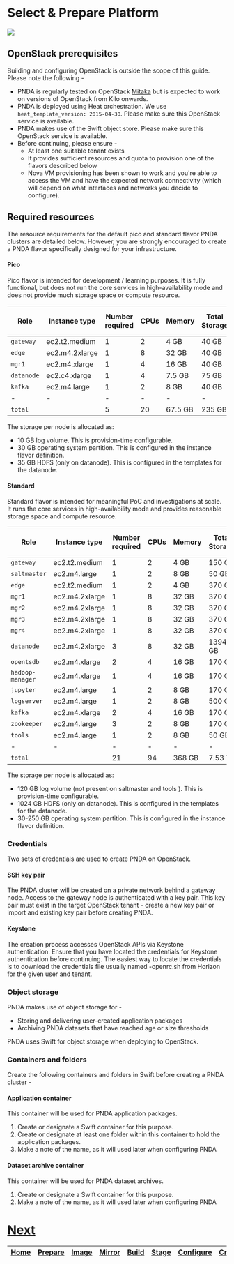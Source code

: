 # Select & Prepare Platform

![](../images/breadcrumbs.jpg)

## OpenStack prerequisites

Building and configuring OpenStack is outside the scope of this guide. Please note the following -

- PNDA is regularly tested on OpenStack [Mitaka](http://releases.openstack.org) but is expected to work on versions of OpenStack from Kilo onwards.
- PNDA is deployed using Heat orchestration. We use `heat_template_version: 2015-04-30`. Please make sure this OpenStack service is available.
- PNDA makes use of the Swift object store. Please make sure this OpenStack service is available.
- Before continuing, please ensure -
	- At least one suitable tenant exists
	- It provides sufficient resources and quota to provision one of the flavors described below
	- Nova VM provisioning has been shown to work and you're able to access the VM and have the expected network connectivity (which will depend on what interfaces and networks you decide to configure).

## Required resources

The resource requirements for the default pico and standard flavor PNDA clusters are detailed below. However, you are strongly encouraged to create a PNDA flavor specifically designed for your infrastructure.

#### Pico

Pico flavor is intended for development / learning purposes. It is fully functional, but does not run the core services in high-availability mode and does not provide much storage space or compute resource.

| Role | Instance type | Number required | CPUs | Memory | Total Storage | Root Volume Storage | Log Volume Storage | Data Volume Storage
| --- | --- | --- | --- | --- | --- | --- | --- | ---
|  `gateway`   |  ec2.t2.medium  | 1 | 2 |  4 GB   | 40 GB | 30 GB | 10 GB | 0 GB
|  `edge`      |  ec2.m4.2xlarge  | 1 | 8 | 32 GB   | 40 GB | 30 GB | 10 GB | 0 GB
|  `mgr1`      |  ec2.m4.xlarge  | 1 | 4 | 16 GB   | 40 GB | 30 GB | 10 GB | 0 GB
|  `datanode`  |  ec2.c4.xlarge  | 1 | 4 |  7.5 GB | 75 GB | 30 GB | 10 GB | 35 GB
|  `kafka`     |  ec2.m4.large   | 1 | 2 |  8 GB | 40 GB | 30 GB | 10 GB | 0 GB
| -  |  - | -  | -  | -  | -  | - | - | -
|  `total`     |  | 5 | 20 | 67.5 GB | 235 GB

The storage per node is allocated as:
 - 10 GB log volume. This is provision-time configurable.
 - 30 GB operating system partition. This is configured in the instance flavor definition.
 - 35 GB HDFS (only on datanode). This is configured in the templates for the datanode.

#### Standard

Standard flavor is intended for meaningful PoC and investigations at scale. It runs the core services in high-availability mode and provides reasonable storage space and compute resource.

| Role | Instance type | Number required | CPUs | Memory | Total Storage | Root Volume Storage| Log Volume Storage| Data Volume Storage
| --- | --- | --- | --- | --- | --- | --- | --- | ---
|  `gateway`         |  ec2.t2.medium  | 1 | 2 |   4 GB  |  150 GB |  30 GB | 120 GB |    0 GB
|  `saltmaster`      |  ec2.m4.large   | 1 | 2 |   8 GB  |   50 GB |  50 GB |   0 GB |    0 GB
|  `edge`            |  ec2.t2.medium  | 1 | 2 |   4 GB  |  370 GB | 250 GB | 120 GB |    0 GB
|  `mgr1`            |  ec2.m4.2xlarge | 1 | 8 |  32 GB  |  370 GB | 250 GB | 120 GB |    0 GB
|  `mgr2`            |  ec2.m4.2xlarge | 1 | 8 |  32 GB  |  370 GB | 250 GB | 120 GB |    0 GB
|  `mgr3`            |  ec2.m4.2xlarge | 1 | 8 |  32 GB  |  370 GB | 250 GB | 120 GB |    0 GB
|  `mgr4`            |  ec2.m4.2xlarge | 1 | 8 |  32 GB  |  370 GB | 250 GB | 120 GB |    0 GB
|  `datanode`        |  ec2.m4.2xlarge | 3 | 8 |  32 GB  | 1394 GB |  250 GB | 120 GB | 1024 GB
|  `opentsdb`        |  ec2.m4.xlarge  | 2 | 4 |  16 GB  |  170 GB |  50 GB | 120 GB |    0 GB
|  `hadoop-manager`  |  ec2.m4.xlarge  | 1 | 4 |  16 GB  |  170 GB |  50 GB | 120 GB |    0 GB
|  `jupyter`         |  ec2.m4.large   | 1 | 2 |   8 GB  |  170 GB |  50 GB | 120 GB |    0 GB
|  `logserver`       |  ec2.m4.large   | 1 | 2 |   8 GB  |  500 GB | 250 GB | 250 GB |    0 GB
|  `kafka`           |  ec2.m4.xlarge  | 2 | 4 |  16 GB  |  170 GB |  50 GB | 120 GB |    0 GB
|  `zookeeper`       |  ec2.m4.large   | 3 | 2 |   8 GB  |  170 GB |  50 GB | 120 GB |    0 GB
|  `tools`           |  ec2.m4.large   | 1 | 2 |   8 GB  |   50 GB |  50 GB |   0 GB |    0 GB
| -  |  - | -  |  - | -  | -  | -  | - | -
|  `total`           |   | 21 | 94 |  368 GB | 7.53 TB

The storage per node is allocated as:
 - 120 GB log volume (not present on saltmaster and tools ). This is provision-time configurable.
 - 1024 GB HDFS (only on datanode). This is configured in the templates for the datanode.
 - 30-250 GB operating system partition. This is configured in the instance flavor definition.

### Credentials

Two sets of credentials are used to create PNDA on OpenStack.

#### SSH key pair

The PNDA cluster will be created on a private network behind a gateway node. Access to the gateway node is authenticated with a key pair. This key pair must exist in the target OpenStack tenant - create a new key pair or import and existing key pair before creating PNDA. 

#### Keystone

The creation process accesses OpenStack APIs via Keystone authentication. Ensure that you have located the credentials for Keystone authentication before continuing.
The easiest way to locate the credentials is to download the credentials file usually named <project>-openrc.sh from Horizon for the given user and tenant.

### Object storage

PNDA makes use of object storage for -

- Storing and delivering user-created application packages
- Archiving PNDA datasets that have reached age or size thresholds

PNDA uses Swift for object storage when deploying to OpenStack.

### Containers and folders

Create the following containers and folders in Swift before creating a PNDA cluster -

#### Application container

This container will be used for PNDA application packages.

1. Create or designate a Swift container for this purpose.
2. Create or designate at least one folder within this container to hold the application packages.
3. Make a note of the name, as it will used later when configuring PNDA

#### Dataset archive container

This container will be used for PNDA dataset archives.

1. Create or designate a Swift container for this purpose.
2. Make a note of the name, as it will used later when configuring PNDA


# [Next](IMAGE.md)

| [Home](../OVERVIEW.md) | [Prepare](PREPARE.md) | [Image](IMAGE.md) | [Mirror](MIRROR.md) | [Build](BUILD.md) | [Stage](STAGE.md) | [Configure](CONFIGURE.md) | [Create](CREATE.md) |
| --- | --- | --- | --- | --- | --- | --- | --- |
